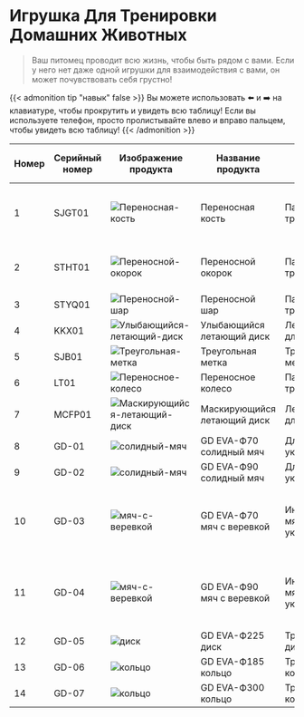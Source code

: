 # Игрушка Для Тренировки Домашних Животных

>Ваш питомец проводит всю жизнь, чтобы быть рядом с вами. Если у него нет даже одной игрушки для взаимодействия с вами, он может почувствовать себя грустно!

{{< admonition tip "навык" false >}}
Вы можете использовать ⬅️ и ➡️ на клавиатуре, чтобы прокрутить и увидеть всю таблицу! Если вы используете телефон, просто пролистывайте влево и вправо пальцем, чтобы увидеть всю таблицу!
{{< /admonition >}}

| Номер | Серийный номер | Изображение продукта | Название продукта | Функция | Материал продукта | Размер продукта (см) | Вес/шт (г) | Кол-во в упаковке | Размер коробки (см) | Нетто | Брутто | Минимальное количество для заказа |
|-------|----------------|----------------------|-------------------|---------|-------------------|-----------------------|------------|--------------------|----------------------|-------|--------|-----------------------------------|
| 1     | SJGT01         |![Переносная-кость](https://hugocn.com/pet/images/1.webp)| Переносная кость   | Палка для тренировки | EVA+хлопковый шнур | Кость: 19.5x8x4.5 см, Нейлоновый шнур: 30 см | 140        | 72                 | 51.5x47x35           | 10.5  | 11.5   | 2880                              |
| 2     | STHT01         |![Переносной-окорок](https://hugocn.com/pet/images/2.webp)                      | Переносной окорок  | Палка для тренировки | EVA+хлопковый шнур | Окорок: 21x5.5 см, Нейлоновый шнур: 30 см    | 150        | 72                 | 51.5x47x35           | 10.8  | 11.8   | 2880                              |
| 3     | STYQ01         |![Переносной-шар](https://hugocn.com/pet/images/3.webp)                      | Переносной шар     | Палка для тренировки | EVA+хлопковый шнур | 36x8 см                                         | 120        | 72                 | 41x31x48            | 8.6   | 9.8    | 2880                              |
| 4     | KKX01          |![Улыбающийся-летающий-диск](https://hugocn.com/pet/images/4.webp)                      | Улыбающийся летающий диск | Летающий диск для тренировки | EVA | Диаметр: 23 см                                 | 225        | 48                 | 47x47x40.5          | 10.9  | 12     | 2880                              |
| 5     | SJB01          |![Треугольная-метка](https://hugocn.com/pet/images/5.webp)                      | Треугольная метка  | Тренировочная метка | EVA               | 23X10.5 см                                     | 86         | 36                 | 47x41x20.5          | 4.7   | 5.43   | 2880                              |
| 6     | LT01           |![Переносное-колесо](https://hugocn.com/pet/images/6.webp)                      | Переносное колесо  | Палка для тренировки | EVA               | 17.5x25x6 см                                   | 340        | 24                 | 51x53.5x25.5        | 8.1   | 9.6    | 2880                              |
| 7     | MCFP01         |![Маскирующийся-летающий-диск](https://hugocn.com/pet/images/7.webp)                      | Маскирующийся летающий диск | Летающий диск для тренировки | EVA+оксфордская ткань | 22.5 см | 35-41 | 48                 | 45.5x45.5x37.5      | 1.78  | 2.78   | 2880                              |
| 8     | GD-01          |![солидный-мяч](https://hugocn.com/pet/images/8.webp)                      | GD EVA-Ф70 солидный мяч | Для укусывания | EVA   | 7 см                                            | 45         | 144                | 45x45x30            | 6.91  | 7.6    | 2880                              |
| 9     | GD-02          |![солидный-мяч](https://hugocn.com/pet/images/9.webp)                      | GD EVA-Ф90 солидный мяч | Для укусывания | EVA   | 9 см                                            | 87         | 144                | 57x57x38.5          | 11.9  | 12.5   | 2880                              |
| 10    | GD-03          |![мяч-с-веревкой ](https://hugocn.com/pet/images/10.webp)                      | GD EVA-Ф70 мяч с веревкой | Интерактивный мяч для укусывания | EVA+хлопковый шнур | Диаметр мяча 7 см, общая длина с мячом 51 см | 62 | 96 | 47x37x38 | 7.4 | 8 | 2880 |
| 11    | GD-04          |![мяч-с-веревкой](https://hugocn.com/pet/images/11.webp)                      | GD EVA-Ф90 мяч с веревкой | Интерактивный мяч для укусывания | EVA+хлопковый шнур | Диаметр мяча 9 см, общая длина с мячом 51 см | 110 | 96 | 57x47x40.5 | 12.2 | 12.8 | 2880 |
| 12    | GD-05          |![диск](https://hugocn.com/pet/images/12.webp)                      | GD EVA-Ф225 диск | Тренировочный диск | EVA             | 22.5 см                                         | 129        | 36                 | 45x45x24            | 4.8   | 5.6    | 2880                              |
| 13    | GD-06          |![кольцо](https://hugocn.com/pet/images/13.webp)| GD EVA-Ф185 кольцо | Тренировочное кольцо | EVA         | 18.5 см                                         | 62         | 48                 | 40x40x34            | 3.02  | 3.52   | 2880|
| 14    | GD-07          |![кольцо](https://hugocn.com/pet/images/14.webp)| GD EVA-Ф300 кольцо | Тренировочное кольцо | EVA         | 30 см                                           | 220        | 24                 | 62x32x50            | 5.3   | 6.9    | 2880|

